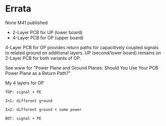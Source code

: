 # Errata
None
M41 published

- 2-Layer	PCB for UP (lower board)
- 4-Layer	PCB for OP (upper board)

4-Layer PCB for OP provides return paths for capacitively coupled signals to related ground on additional layers.
UP (second/lower board) remains on 2-Layer PCB for both variants of OP.

See www  for "Power Plane and Ground Planes: Should You Use Your PCB Power Plane as a Return Path?"

My 4 layers for OP

	TOP: signal + PE
	
	In1: different ground
	
	In2: different ground + some power
	
	BOT: signal + PE 

